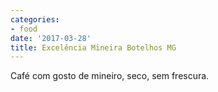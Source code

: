 ```yaml
---
categories:
- food
date: '2017-03-28'
title: Excelência Mineira Botelhos MG
---
```


Café com gosto de mineiro, seco, sem frescura.